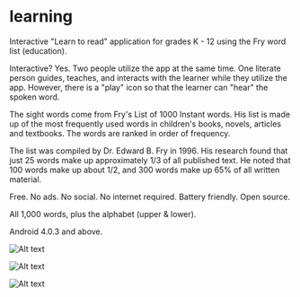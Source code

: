 learning
========

Interactive "Learn to read" application for grades K - 12 using the Fry word list (education).

Interactive?  Yes.  Two people utilize the app at the same time.  One literate person guides, teaches, and interacts with the learner while they utilize the app.  However, there is a "play" icon so that the learner can "hear" the spoken word.

The sight words come from Fry's List of 1000 Instant words. His list is made up of the most frequently used words in children's books, novels, articles and textbooks. The words are ranked in order of frequency.

The list was compiled by Dr. Edward B. Fry in 1996.  His research found that just 25 words make up approximately 1/3 of all published text. He noted that 100 words make up about 1/2, and 300 words make up 65% of all written material.

Free.  No ads.  No social.  No internet required.  Battery friendly.  Open source.

All 1,000 words, plus the alphabet (upper &amp; lower).

Android 4.0.3 and above.

![Alt text](https://googledrive.com/host/0ByqChrWctKv4UzlOZEpDMWowclk/LearningApp/Screenshot_2014-01-04-07-56-41.png)

![Alt text](https://googledrive.com/host/0ByqChrWctKv4UzlOZEpDMWowclk/LearningApp/Screenshot_2014-01-04-07-56-52.png)

![Alt text](https://googledrive.com/host/0ByqChrWctKv4UzlOZEpDMWowclk/LearningApp/Screenshot_2014-01-04-07-57-01.png)

